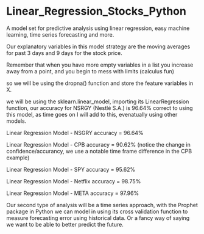 # Linear_Regression_Stocks_Python

A model set for predictive analysis using linear regression, easy machine learning, time series forecasting and more.  


Our explanatory variables in this model strategy are the moving averages for past 3 days and 9 days for the stock price. 

Remember that when you have more empty variables in a list you increase away from a point, and you begin to mess with limits (calculus fun)

so we will be using the dropna() function and store the feature variables in X.

we will be using the sklearn.linear_model, importing its LinearRegression function,
our accuracy for NSRGY (Nestlé S.A.) is 96.64% correct to using this model, as time goes on I will add to this, evenatually using other models.

Linear Regression Model - NSGRY accuracy = 96.64% 

Linear Regression Model - CPB accuracy = 90.62% (notice the change in confidence/accurancy, we use a notable time frame difference in the CPB example)

Linear Regression Model - SPY accuracy = 95.62% 

Linear Regression Model - Netflix accuracy = 98.75%

Linear Regression Model - META accuracy = 97.96%

Our second type of analysis will be a time series approach, with the Prophet package in Python we can model in using its cross validation function to measure forecasting error using historical data. Or a fancy way of saying we want to be able to better predict the future. 


